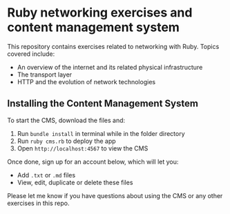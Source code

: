 # Ruby networking exercises and content management system

This repository contains exercises related to networking with Ruby. Topics covered include:

- An overview of the internet and its related physical infrastructure
- The transport layer
- HTTP and the evolution of network technologies

## Installing the Content Management System

To start the CMS, download the files and:

1. Run `bundle install` in terminal while in the folder directory
2. Run `ruby cms.rb` to deploy the app
3. Open `http://localhost:4567` to view the CMS

Once done, sign up for an account below, which will let you:

- Add `.txt` or `.md` files
- View, edit, duplicate or delete these files

Please let me know if you have questions about using the CMS or any other exercises in this repo.
